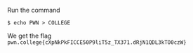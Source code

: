 Run the command
```
$ echo PWN > COLLEGE
```

We get the flag `pwn.college{cXpNkPkFICCE50P9liT5z_TX371.dRjN1QDL3kTO0czW}`